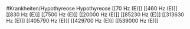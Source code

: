 #Krankheiten/Hypothyreose
Hypothyreose
[[70 Hz (E)]]
[[460 Hz (E)]]
[[830 Hz (E)]]
[[7500 Hz (E)]]
[[20000 Hz (E)]]
[[85230 Hz (E)]]
[[313630 Hz (E)]]
[[405790 Hz (E)]]
[[429700 Hz (E)]]
[[539000 Hz (E)]]